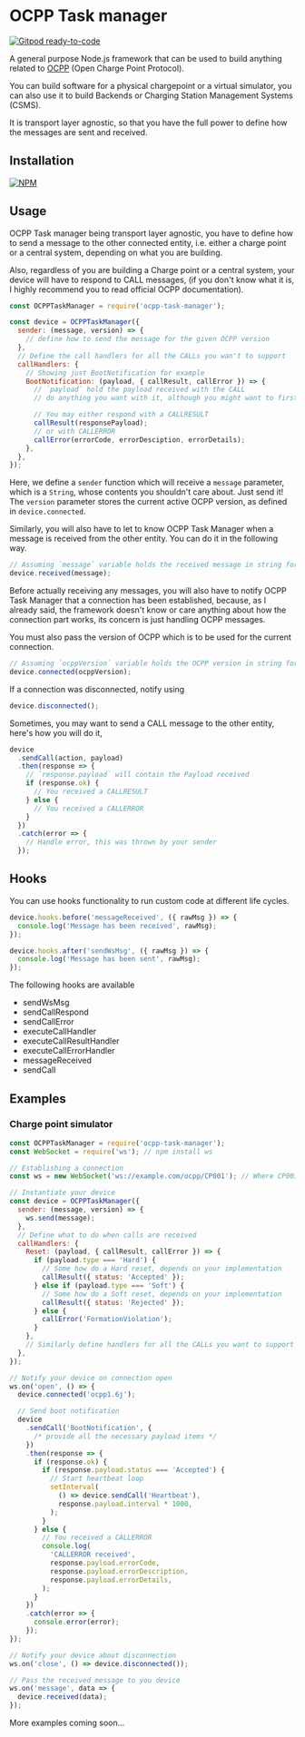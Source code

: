 # OCPP Task manager

[![Gitpod ready-to-code](https://img.shields.io/badge/Gitpod-ready--to--code-blue?logo=gitpod)](https://gitpod.io/#https://github.com/pSnehanshu/pointsim-ocpp-task-manager)

A general purpose Node.js framework that can be used to build anything
related to [OCPP](https://www.openchargealliance.org/) (Open Charge Point Protocol).

You can build software for a physical chargepoint or a virtual simulator,
you can also use it to build Backends or Charging Station Management Systems (CSMS).

It is transport layer agnostic, so that you have the full power to define
how the messages are sent and received.

## Installation

[![NPM](https://nodei.co/npm/ocpp-task-manager.png?compact=true)](https://www.npmjs.com/package/ocpp-task-manager)

## Usage

OCPP Task manager being transport layer agnostic, you have to define how to send
a message to the other connected entity, i.e. either a charge point or a central system,
depending on what you are building.

Also, regardless of you are building a Charge point or a central system, your device will
have to respond to CALL messages, (if you don't know what it is, I highly recommend
you to read official OCPP documentation).

```javascript
const OCPPTaskManager = require('ocpp-task-manager');

const device = OCPPTaskManager({
  sender: (message, version) => {
    // define how to send the message for the given OCPP version
  },
  // Define the call handlers for all the CALLs you wan't to support
  callHandlers: {
    // Showing just BootNotification for example
    BootNotification: (payload, { callResult, callError }) => {
      // `payload` hold the payload received with the CALL
      // do anything you want with it, although you might want to first sit and plan

      // You may either respond with a CALLRESULT
      callResult(responsePayload);
      // or with CALLERROR
      callError(errorCode, errorDesciption, errorDetails);
    },
  },
});
```

Here, we define a `sender` function which will receive a `message` parameter, which
is a `String`, whose contents you shouldn't care about. Just send it! The `version`
parameter stores the current active OCPP version, as defined in `device.connected`.

Similarly, you will also have to let to know OCPP Task Manager when a message is received
from the other entity. You can do it in the following way.

```javascript
// Assuming `message` variable holds the received message in string format
device.received(message);
```

Before actually receiving any messages, you will also have to notify OCPP Task Manager that
a connection has been established, because, as I already said, the framework doesn't know or
care anything about how the connection part works, its concern is just handling OCPP messages.

You must also pass the version of OCPP which is to be used for the current connection.

```javascript
// Assuming `ocppVersion` variable holds the OCPP version in string format
device.connected(ocppVersion);
```

If a connection was disconnected, notify using

```javascript
device.disconnected();
```

Sometimes, you may want to send a CALL message to the other entity, here's how you will do it,

```javascript
device
  .sendCall(action, payload)
  .then(response => {
    // `response.payload` will contain the Payload received
    if (response.ok) {
      // You received a CALLRESULT
    } else {
      // You received a CALLERROR
    }
  })
  .catch(error => {
    // Handle error, this was thrown by your sender
  });
```

## Hooks

You can use hooks functionality to run custom code at different life cycles.

```javascript
device.hooks.before('messageReceived', ({ rawMsg }) => {
  console.log('Message has been received', rawMsg);
});

device.hooks.after('sendWsMsg', ({ rawMsg }) => {
  console.log('Message has been sent', rawMsg);
});
```

The following hooks are available

- sendWsMsg
- sendCallRespond
- sendCallError
- executeCallHandler
- executeCallResultHandler
- executeCallErrorHandler
- messageReceived
- sendCall

## Examples

### Charge point simulator

```javascript
const OCPPTaskManager = require('ocpp-task-manager');
const WebSocket = require('ws'); // npm install ws

// Establishing a connection
const ws = new WebSocket('ws://example.com/ocpp/CP001'); // Where CP001 is the chargepoint unique identifier

// Instantiate your device
const device = OCPPTaskManager({
  sender: (message, version) => {
    ws.send(message);
  },
  // Define what to do when calls are received
  callHandlers: {
    Reset: (payload, { callResult, callError }) => {
      if (payload.type === 'Hard') {
        // Some how do a Hard reset, depends on your implementation
        callResult({ status: 'Accepted' });
      } else if (payload.type === 'Soft') {
        // Some how do a Soft reset, depends on your implementation
        callResult({ status: 'Rejected' });
      } else {
        callError('FormationViolation');
      }
    },
    // Similarly define handlers for all the CALLs you want to support
  },
});

// Notify your device on connection open
ws.on('open', () => {
  device.connected('ocpp1.6j');

  // Send boot notification
  device
    .sendCall('BootNotification', {
      /* provide all the necessary payload items */
    })
    .then(response => {
      if (response.ok) {
        if (response.payload.status === 'Accepted') {
          // Start heartbeat loop
          setInterval(
            () => device.sendCall('Heartbeat'),
            response.payload.interval * 1000,
          );
        }
      } else {
        // You received a CALLERROR
        console.log(
          'CALLERROR received',
          response.payload.errorCode,
          response.payload.errorDescription,
          response.payload.errorDetails,
        );
      }
    })
    .catch(error => {
      console.error(error);
    });
});

// Notify your device about disconnection
ws.on('close', () => device.disconnected());

// Pass the received message to you device
ws.on('message', data => {
  device.received(data);
});
```

More examples coming soon...
